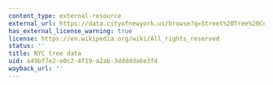 ```yaml
---
content_type: external-resource
external_url: https://data.cityofnewyork.us/browse?q=Street%20Tree%20Census
has_external_license_warning: true
license: https://en.wikipedia.org/wiki/All_rights_reserved
status: ''
title: NYC tree data
uid: a49bf7e2-e0c2-4f19-a2ab-3ddddda6e3fd
wayback_url: ''
---
```

